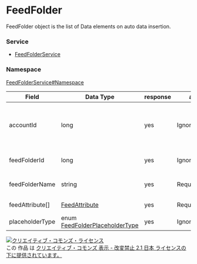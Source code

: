 # FeedFolder
FeedFolder object is the list of Data elements on auto data insertion.

### Service
+ [FeedFolderService](../../services/FeedFolderService.md)

### Namespace
[FeedFolderService#Namespace](../../services/FeedFolderService.md#namespace)

| Field | Data Type |  response | add | set | remove | Description | 
|---|---|---|---|---|---|---|
| accountId| long| yes| Ignore| Ignore| Ignore| Account ID.<br>*Not required by design change on editorials. |
| feedFolderId| long| yes| Ignore| Requirement<br>Not updatable| Requirement<br>Not updatable| Feed Folder ID |
| feedFolderName| string| yes| Requirement| Ignore| Ignore| List name of Feed folder. |
| feedAttribute[]| <a href="FeedAttribute.md">FeedAttribute</a>| yes| Requirement| Requirement| Ignore| Feed attribute |
| placeholderType| enum <a href="FeedFolderPlaceholderType.md">FeedFolderPlaceholderType</a>| yes| Ignore| Ignore| Ignore| Type of FeedItem. |

<a rel="license" href="http://creativecommons.org/licenses/by-nd/2.1/jp/"><img alt="クリエイティブ・コモンズ・ライセンス" style="border-width:0" src="https://i.creativecommons.org/l/by-nd/2.1/jp/88x31.png" /></a><br />この 作品 は <a rel="license" href="http://creativecommons.org/licenses/by-nd/2.1/jp/">クリエイティブ・コモンズ 表示 - 改変禁止 2.1 日本 ライセンスの下に提供されています。</a>
